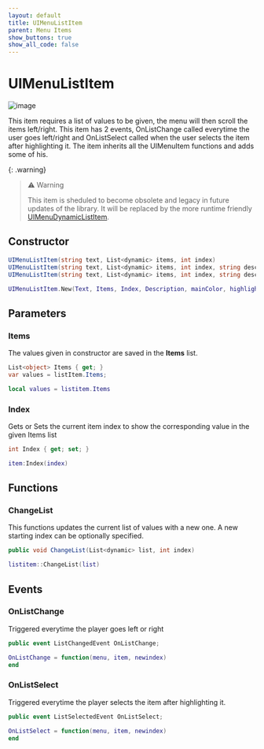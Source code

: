 ```yaml
---
layout: default
title: UIMenuListItem
parent: Menu Items
show_buttons: true
show_all_code: false
---
```


# UIMenuListItem

![image](https://user-images.githubusercontent.com/4005518/162609041-3d969294-4208-47fa-887e-3a9c3fb6b34b.png)

This item requires a list of values to be given, the menu will then scroll the items left/right.
This item has 2 events, OnListChange called everytime the user goes left/right and OnListSelect called when the user selects the item after highlighting it.
The item inherits all the UIMenuItem functions and adds some of his.

{: .warning}
> ⚠️ Warning
> 
> This item is sheduled to become obsolete and legacy in future updates of the library. It will be replaced by the more runtime friendly [UIMenuDynamicListItem](./uimenudynamiclistitem.md).


## Constructor

```c#
UIMenuListItem(string text, List<dynamic> items, int index)
UIMenuListItem(string text, List<dynamic> items, int index, string description)
UIMenuListItem(string text, List<dynamic> items, int index, string description, HudColor mainColor, HudColor higlightColor)
```

```lua
UIMenuListItem.New(Text, Items, Index, Description, mainColor, highlightColor, textColor, highlightedTextColor)
```

## Parameters

### Items
The values given in constructor are saved in the **Items** list.

```c#
List<object> Items { get; }
var values = listItem.Items;
```

```lua
local values = listitem.Items
```

### Index
Gets or Sets the current item index to show the corresponding value in the given Items list

```c#
int Index { get; set; }
```

```lua
item:Index(index)
```

## Functions

### ChangeList
This functions updates the current list of values with a new one.
A new starting index can be optionally specified.

```c#
public void ChangeList(List<dynamic> list, int index)
```

```lua
listitem::ChangeList(list)
```

## Events

### OnListChange
Triggered everytime the player goes left or right

```cs
public event ListChangedEvent OnListChange;
```

```lua
OnListChange = function(menu, item, newindex)
end
```

### OnListSelect
Triggered everytime the player selects the item after highlighting it.

```cs
public event ListSelectedEvent OnListSelect;
```

```lua
OnListSelect = function(menu, item, newindex)
end
```